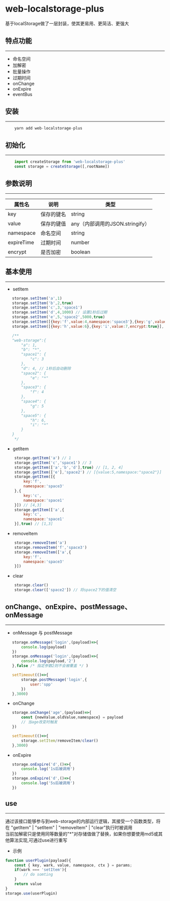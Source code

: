 # web-localstorage-plus

基于localStorage做了一层封装，使其更易用、更简洁、更强大

## 特点功能

---

 - 命名空间
 - 加解密
 - 批量操作
 - 过期时间
 - onChange
 - onExpire
 - eventBus

## 安装

---

```js
    yarn add web-localstorage-plus
```

## 初始化

---

```ts
    import createStorage from 'web-localstorage-plus'
    const storage = createStorage([,rootName])
```

## 参数说明

---

 | 属性名 | 说明 | 类型 | 
 | --- | --- | --- | 
 | key | 保存的键名 | string | 
 | value | 保存的键值 | any（内部调用的JSON.stringify） | 
 | namespace | 命名空间 | string |
 | expireTime | 过期时间 | number | 
 | encrypt | 是否加密 | boolean |


## 基本使用

---

 - setItem

 ```js
    storage.setItem('a',1)
    storage.setItem('b',2,true)
    storage.setItem('c',3,'space1')
    storage.setItem('d',4,1000) // 设置1秒后过期
    storage.setItem('e',5,'space2',5000,true)
    storage.setItem([{key:'f',value:4,namespace:'space3'},{key:'g',value:5,namespace:'space4'}])
    storage.setItem([{key:'h',value:6},{key:'i',value:7,encrypt:true}],'space5')

    /**
    "web-storage":{
        "a": 1,
        "b": "*",
        "space1": {
            "c": 3
        },
        "d": 4, // 1秒后自动删除
        "space2": {
            "e": "*"
        },
        "space3": {
            "f": 4
        },
        "space4": {
            "g": 5
        },
        "space5": {
            "h": 6,
            "i": "*"
        }
    }
     */
 ```

- getItem

```js
    storage.getItem('a') // 1
    storage.getItem('c','space1') // 3
    storage.getItem(['a','b','d'],true) // [1, 2, 4]
    storage.getItem(['e'],'space2') // [{value:5,namespace:"space2"}]
    storage.getItem([{
        key:'f',
        namespace:'space3'
    },{
        key:'c',
        namespace:'space1'
    }]) // [4,3]
    storage.getItem(['a',{
        key:'c',
        namespace:'space1'
    }],true) // [1,3]

```

- removeItem

```js
    storage.removeItem('a') 
    storage.removeItem('f','space3')
    storage.removeItem(['a',{
        key:'f',
        namespace:'space3'
    }])
```

- clear

```js
    storage.clear()
    storage.clear(['space2']) // 将space2下的值清空
```

## onChange、onExpire、postMessage、onMessage

---

 - onMessage 与 postMessage

 ```js
    storage.onMessage('login',(payload)=>{
        console.log(payload)
    })
    storage.onMessage('login',(payload)=>{
        console.log(payload,'2')
    },false /* 指定参数2则不会被覆盖 */ )

    setTimeout(()=>{
        storage.postMessage('login',{
            user:'spp'
        })
    },3000)
 ```

 - onChange

 ```js
    storage.onChange('age',(payload)=>{
        const {newValue,oldValue,namespace} = payload
        // 当age改变时触发
    })

    setTimeout(()=>{
        storage.setItem/removeItem/clear()
    },3000)

 ```

 - onExpire

 ```js
    storage.onExpire('d',()=>{
        console.log('1s后被调用')
    })
    storage.onExpire('d',()=>{
        console.log('5s后被调用')
    })
 ```

## use

---

  通过该接口能够参与到web-storage的内部运行逻辑，其接受一个函数类型，将在 "getItem" | "setItem" | "removeItem" | "clear"执行时被调用  
  当前加解密只是使用同等数量的"*"对存储值做了替换，如果你想要使用md5或其他算法实现,可通过use进行重写

- 示例

```js
function userPlugin(payload){
    const { key, wark, value, namespace, ctx } = params;
    if(wark === 'setItem'){
        // do somting
    }
    return value
}
storage.use(userPlugin)
```



